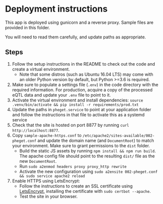 # Deployment instructions

This app is deployed using gunicorn and a reverse proxy. Sample files are provided in this folder.

You will need to read them carefully, and update paths as appropriate.

## Steps
1. Follow the setup instructions in the README to check out the code and create a virtual environment.  
    * Note that some distros (such as Ubuntu 16.04 LTS) may come with an older Python version by default, but 
    Python >=3.6 is required.
2. Make sure to populate a settings file  (`.env`) in the code directory with the required information. For production,
    acquire a copy of the processed eQTL data and update your `.env` file to point to it.
3. Activate the virtual environment and install dependencies: `source .venv/bin/activate && pip install -r requirements/prod.txt`
4. Update the paths in `pheget.service` to point at your application folder and follow the instructions in that file
    to activate this as a systemd service
5. Check that the site is hosted on port 8877 by running `curl http://localhost:8877`.
6. Copy `sample-apache-https.conf` to `/etc/apache2/sites-available/002-pheget.conf` and update the domain name 
    (and `DocumentRoot`) to match your environment. Make sure to grant permissions to the `dist` folder.
    - Build the static JS assets by running `npm install && npm run build`. The apache config file should point to 
        the resulting `dist/` file as the new `DocumentRoot`. 
    - Run `sudo a2enmod headers proxy proxy_http rewrite`
    - Activate the new configuration using `sudo a2ensite 002-pheget.conf && sudo service apache2 reload`   
7. Enable HTTPS using LetsEncrypt:
    - Follow the instructions to create an SSL certificate using [LetsEncrypt](https://certbot.eff.org/), 
        installing the certificate with `sudo certbot --apache`.
    - Test the site in your browser.
